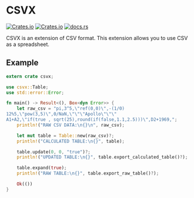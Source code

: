 # CSVX

[![Crates.io](https://img.shields.io/crates/v/csvx)](https://crates.io/crates/csvx)
[![Crates.io](https://img.shields.io/crates/l/csvx)](https://github.com/yujixr/csvx/blob/main/LICENSE)
[![docs.rs](https://img.shields.io/docsrs/csvx)](https://docs.rs/csvx)

CSVX is an extension of CSV format.
This extension allows you to use CSV as a spreadsheet.

## Example

```rust
extern crate csvx;

use csvx::Table;
use std::error::Error;

fn main() -> Result<(), Box<dyn Error>> {
    let raw_csv = "pi,3^5,\"ref(0,0)\",-(1/0)
12%5,\"pow(3,5)\",0/NaN,\"\"\"Apollo\"\"\"
A1+A2,\"if(true , sqrt(25),round(if(false,1.1,2.5)))\",D2+1969,";
    println!("RAW CSV DATA:\n{}\n", raw_csv);

    let mut table = Table::new(raw_csv)?;
    println!("CALCULATED TABLE:\n{}", table);

    table.update(0, 0, "true")?;
    println!("UPDATED TABLE:\n{}", table.export_calculated_table()?);

    table.expand(true);
    println!("RAW TABLE:\n{}", table.export_raw_table()?);

    Ok(())
}
```
